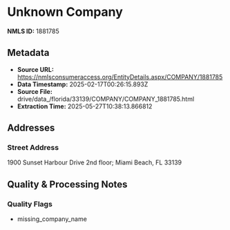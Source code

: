# Unknown Company

**NMLS ID:** 1881785

## Metadata
- **Source URL:** https://nmlsconsumeraccess.org/EntityDetails.aspx/COMPANY/1881785
- **Data Timestamp:** 2025-02-17T00:26:15.893Z
- **Source File:** drive/data_/florida/33139/COMPANY/COMPANY_1881785.html
- **Extraction Time:** 2025-05-27T10:38:13.866812

## Addresses
### Street Address
1900 Sunset Harbour Drive 2nd floor; Miami Beach, FL 33139

## Quality & Processing Notes
### Quality Flags
- missing_company_name
